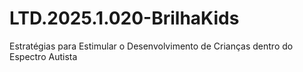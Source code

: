 # LTD.2025.1.020-BrilhaKids
Estratégias para Estimular o Desenvolvimento de Crianças dentro do Espectro Autista
